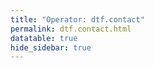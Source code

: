 ```yaml
---
title: "Operator: dtf.contact"
permalink: dtf.contact.html
datatable: true
hide_sidebar: true
---
```


<div>                        <script type="text/javascript">window.PlotlyConfig = {MathJaxConfig: 'local'};</script>
        <script src="https://cdn.plot.ly/plotly-2.4.2.min.js"></script>                <div id="698a78fd-5db6-40a1-9aa5-e4fc6d4b66b5" class="plotly-graph-div" style="height:100%; width:100%;"></div>            <script type="text/javascript">                                    window.PLOTLYENV=window.PLOTLYENV || {};                                    if (document.getElementById("698a78fd-5db6-40a1-9aa5-e4fc6d4b66b5")) {                    Plotly.newPlot(                        "698a78fd-5db6-40a1-9aa5-e4fc6d4b66b5",                        [{"name":"exit probability (%)","type":"scatter","x":["2021-04-08","2021-04-09","2021-04-10","2021-04-11","2021-04-12","2021-04-13","2021-04-14","2021-04-15","2021-04-16","2021-04-17","2021-04-18","2021-04-19","2021-04-20","2021-04-21","2021-04-22","2021-04-23","2021-04-24","2021-04-25","2021-04-26","2021-04-27","2021-04-28","2021-04-29","2021-04-30","2021-05-01","2021-05-02","2021-05-03","2021-05-04","2021-05-05","2021-05-06","2021-05-07","2021-05-08","2021-05-09","2021-05-10","2021-05-11","2021-05-12","2021-05-13","2021-05-14","2021-05-15","2021-05-16","2021-05-17","2021-05-18","2021-05-19","2021-05-20","2021-05-21","2021-05-22","2021-05-23","2021-05-24","2021-05-25","2021-05-26","2021-05-27","2021-05-28","2021-05-29","2021-05-30","2021-05-31","2021-06-01","2021-06-02","2021-06-03","2021-06-04","2021-06-05","2021-06-06","2021-06-07","2021-06-09","2021-06-10","2021-06-11","2021-06-12","2021-06-13","2021-06-14","2021-06-15","2021-06-16","2021-06-17","2021-06-18","2021-06-19","2021-06-20","2021-06-21","2021-06-22","2021-06-23","2021-06-24","2021-06-25","2021-06-26","2021-06-27","2021-06-28","2021-06-29","2021-06-30","2021-07-01","2021-07-02","2021-07-03","2021-07-04","2021-07-05","2021-07-06","2021-07-07","2021-07-08","2021-07-09","2021-07-10","2021-07-11","2021-07-12","2021-07-13","2021-07-14","2021-07-15","2021-07-16","2021-07-17","2021-07-18","2021-07-19","2021-07-20","2021-07-21","2021-07-22","2021-07-23","2021-07-25","2021-07-26","2021-07-27","2021-07-28","2021-07-29","2021-07-30","2021-07-31","2021-08-01","2021-08-02","2021-08-03","2021-08-04","2021-08-05","2021-08-06","2021-08-07","2021-08-08","2021-08-09","2021-08-10","2021-08-11","2021-08-12","2021-08-13","2021-08-14","2021-08-15","2021-08-16","2021-08-17","2021-08-18","2021-08-19","2021-08-20","2021-08-21","2021-08-22","2021-08-24","2021-08-25","2021-08-26","2021-08-27","2021-08-28","2021-08-29","2021-08-30","2021-08-31","2021-09-01","2021-09-02","2021-09-03","2021-09-04","2021-09-05","2021-09-06","2021-09-07","2021-09-09","2021-09-10","2021-09-11","2021-09-12","2021-09-13","2021-09-14","2021-09-15","2021-09-16","2021-09-17","2021-09-18","2021-09-19","2021-09-20","2021-09-21","2021-09-22","2021-09-23","2021-09-24","2021-09-25","2021-09-26","2021-09-27","2021-09-28","2021-09-29","2021-09-30","2021-10-01","2021-10-02","2021-10-03","2021-10-04","2021-10-05","2021-10-06","2021-10-07","2021-10-08","2021-10-09","2021-10-10","2021-10-11","2021-10-12","2021-10-13","2021-10-14","2021-10-15","2021-10-16","2021-10-17","2021-10-18","2021-10-19","2021-10-20","2021-10-21","2021-10-22","2021-10-23","2021-10-25","2021-10-27","2021-10-28","2021-10-29","2021-10-31","2021-11-01","2021-11-02","2021-11-03","2021-11-04","2021-11-05","2021-11-06","2021-11-07","2021-11-08","2021-11-09","2021-11-10","2021-11-11","2021-11-12","2021-11-13","2021-11-14","2021-11-15","2021-11-16","2021-11-17","2021-11-19","2021-11-20","2021-11-21","2021-11-22","2021-11-23","2021-11-24","2021-11-25","2021-11-27","2021-11-28","2021-11-29","2021-11-30","2021-12-01","2021-12-02","2021-12-03","2021-12-04","2021-12-05","2021-12-06","2021-12-07","2021-12-08","2021-12-09","2021-12-10","2021-12-11","2021-12-12","2021-12-13","2021-12-14","2021-12-15","2021-12-16","2021-12-17","2021-12-18","2021-12-19","2021-12-20","2021-12-21","2021-12-22","2021-12-23","2021-12-25","2021-12-26","2021-12-27","2021-12-28","2021-12-29","2021-12-30","2021-12-31","2022-01-01","2022-01-02","2022-01-03","2022-01-04","2022-01-05","2022-01-06","2022-01-07","2022-01-08","2022-01-09","2022-01-10","2022-01-11","2022-01-12","2022-01-13","2022-01-14","2022-01-15","2022-01-16","2022-01-17","2022-01-18","2022-01-19","2022-01-20","2022-01-21","2022-01-22","2022-01-23","2022-01-24","2022-01-25","2022-01-26","2022-01-27","2022-01-28"],"xaxis":"x","y":[0.0,0.0,0.0,0.0,0.0,0.0,0.0,0.0,0.0,0.0,0.0,0.0,0.0,0.0,0.0,0.0,0.0,0.0,0.0,0.0,0.0,0.0,0.0,0.0,0.0,0.0,0.0,0.0,0.0,0.0,0.0,0.0,0.0,0.0,0.0,0.0,0.0,0.0,0.0,0.0,0.0,0.0,0.0,0.0,0.0,0.0,0.0,0.0,0.0,0.0,0.0,0.0,0.0,0.0,0.0,0.0,0.0,0.0,0.0,0.0,0.0,0.0,0.0,0.0,0.0,0.0,0.0,0.0,0.0,0.0,0.0,0.0,0.0,0.0,0.0,0.0,0.0,0.0,0.0,0.0,0.0,0.0,0.0,0.0,0.0,0.0,0.0,0.0,0.0,0.0,0.0,0.0,0.0,0.0,0.0,0.0,0.0,0.0,0.0,0.0,0.0,0.0,0.0,0.0,0.0,0.0,0.0,0.0,0.0,0.0,0.0,0.0,0.0,0.0,0.0,0.0,0.0,0.0,0.0,0.0,0.0,0.0,0.0,0.0,0.0,0.0,0.0,0.0,0.0,0.0,0.0,0.0,0.0,0.0,0.0,0.0,0.0,0.0,0.0,0.0,0.0,0.0,0.0,0.0,0.0,0.0,0.0,0.0,0.0,0.0,0.0,0.0,0.0,0.0,0.0,0.0,0.0,0.0,0.0,0.0,0.0,0.0,0.0,0.0,0.0,0.0,0.0,0.0,0.0,0.0,0.0,0.0,0.0,0.0,0.0,0.0,0.0,0.0,0.0,0.0,0.0,0.0,0.0,0.0,0.0,0.0,0.0,0.0,0.0,0.0,0.0,0.0,0.0,0.0,0.0,0.0,0.0,0.0,0.0,0.0,0.0,0.0,0.0,0.0,0.0,0.0,0.0,0.0,0.0,0.0,0.0,0.0,0.0,0.0,0.0,0.0,0.0,0.0,0.0,0.0,0.0,0.0,0.0,0.0,0.0,0.0,0.0,0.0,0.0,0.0,0.0,0.0,0.0,0.0,0.0,0.0,0.0,0.0,0.0,0.0,0.0,0.0,0.0,0.0,0.0,0.0,0.0,0.0,0.0,0.0,0.0,0.0,0.0,0.0,0.0,0.0,0.0,0.0,0.0,0.0,0.0,0.0,0.0,0.0,0.0,0.0,0.0,0.0,0.0,0.0,0.0,0.0,0.0,0.0,0.0,0.0,0.0,0.0,0.0,0.0,0.0,0.0,0.0,0.0,0.0,0.0],"yaxis":"y"},{"name":"guard probability (%)","type":"scatter","x":["2021-04-08","2021-04-09","2021-04-10","2021-04-11","2021-04-12","2021-04-13","2021-04-14","2021-04-15","2021-04-16","2021-04-17","2021-04-18","2021-04-19","2021-04-20","2021-04-21","2021-04-22","2021-04-23","2021-04-24","2021-04-25","2021-04-26","2021-04-27","2021-04-28","2021-04-29","2021-04-30","2021-05-01","2021-05-02","2021-05-03","2021-05-04","2021-05-05","2021-05-06","2021-05-07","2021-05-08","2021-05-09","2021-05-10","2021-05-11","2021-05-12","2021-05-13","2021-05-14","2021-05-15","2021-05-16","2021-05-17","2021-05-18","2021-05-19","2021-05-20","2021-05-21","2021-05-22","2021-05-23","2021-05-24","2021-05-25","2021-05-26","2021-05-27","2021-05-28","2021-05-29","2021-05-30","2021-05-31","2021-06-01","2021-06-02","2021-06-03","2021-06-04","2021-06-05","2021-06-06","2021-06-07","2021-06-09","2021-06-10","2021-06-11","2021-06-12","2021-06-13","2021-06-14","2021-06-15","2021-06-16","2021-06-17","2021-06-18","2021-06-19","2021-06-20","2021-06-21","2021-06-22","2021-06-23","2021-06-24","2021-06-25","2021-06-26","2021-06-27","2021-06-28","2021-06-29","2021-06-30","2021-07-01","2021-07-02","2021-07-03","2021-07-04","2021-07-05","2021-07-06","2021-07-07","2021-07-08","2021-07-09","2021-07-10","2021-07-11","2021-07-12","2021-07-13","2021-07-14","2021-07-15","2021-07-16","2021-07-17","2021-07-18","2021-07-19","2021-07-20","2021-07-21","2021-07-22","2021-07-23","2021-07-25","2021-07-26","2021-07-27","2021-07-28","2021-07-29","2021-07-30","2021-07-31","2021-08-01","2021-08-02","2021-08-03","2021-08-04","2021-08-05","2021-08-06","2021-08-07","2021-08-08","2021-08-09","2021-08-10","2021-08-11","2021-08-12","2021-08-13","2021-08-14","2021-08-15","2021-08-16","2021-08-17","2021-08-18","2021-08-19","2021-08-20","2021-08-21","2021-08-22","2021-08-24","2021-08-25","2021-08-26","2021-08-27","2021-08-28","2021-08-29","2021-08-30","2021-08-31","2021-09-01","2021-09-02","2021-09-03","2021-09-04","2021-09-05","2021-09-06","2021-09-07","2021-09-09","2021-09-10","2021-09-11","2021-09-12","2021-09-13","2021-09-14","2021-09-15","2021-09-16","2021-09-17","2021-09-18","2021-09-19","2021-09-20","2021-09-21","2021-09-22","2021-09-23","2021-09-24","2021-09-25","2021-09-26","2021-09-27","2021-09-28","2021-09-29","2021-09-30","2021-10-01","2021-10-02","2021-10-03","2021-10-04","2021-10-05","2021-10-06","2021-10-07","2021-10-08","2021-10-09","2021-10-10","2021-10-11","2021-10-12","2021-10-13","2021-10-14","2021-10-15","2021-10-16","2021-10-17","2021-10-18","2021-10-19","2021-10-20","2021-10-21","2021-10-22","2021-10-23","2021-10-25","2021-10-27","2021-10-28","2021-10-29","2021-10-31","2021-11-01","2021-11-02","2021-11-03","2021-11-04","2021-11-05","2021-11-06","2021-11-07","2021-11-08","2021-11-09","2021-11-10","2021-11-11","2021-11-12","2021-11-13","2021-11-14","2021-11-15","2021-11-16","2021-11-17","2021-11-19","2021-11-20","2021-11-21","2021-11-22","2021-11-23","2021-11-24","2021-11-25","2021-11-27","2021-11-28","2021-11-29","2021-11-30","2021-12-01","2021-12-02","2021-12-03","2021-12-04","2021-12-05","2021-12-06","2021-12-07","2021-12-08","2021-12-09","2021-12-10","2021-12-11","2021-12-12","2021-12-13","2021-12-14","2021-12-15","2021-12-16","2021-12-17","2021-12-18","2021-12-19","2021-12-20","2021-12-21","2021-12-22","2021-12-23","2021-12-25","2021-12-26","2021-12-27","2021-12-28","2021-12-29","2021-12-30","2021-12-31","2022-01-01","2022-01-02","2022-01-03","2022-01-04","2022-01-05","2022-01-06","2022-01-07","2022-01-08","2022-01-09","2022-01-10","2022-01-11","2022-01-12","2022-01-13","2022-01-14","2022-01-15","2022-01-16","2022-01-17","2022-01-18","2022-01-19","2022-01-20","2022-01-21","2022-01-22","2022-01-23","2022-01-24","2022-01-25","2022-01-26","2022-01-27","2022-01-28"],"xaxis":"x","y":[0.0,0.0,0.0,0.0,0.0,0.0,0.0,0.0,0.0,0.0,0.0,0.03,0.03,0.17,0.17,0.18,0.17,0.17,0.32,0.32,0.36,0.4,0.41,0.42,0.45,0.45,0.43,0.33,0.34,0.31,0.34,0.33,0.32,0.31,0.28,0.27,0.27,0.27,0.28,0.4,0.39,0.43,0.43,0.46,0.44,0.43,0.43,0.48,0.48,0.45,0.72,0.73,0.73,0.78,0.79,0.74,0.74,0.76,0.78,0.93,1.03,0.99,0.85,0.84,0.84,0.88,1.09,1.06,1.08,1.03,1.03,0.97,0.97,0.99,0.94,0.87,0.84,0.79,0.8,0.83,0.95,1.09,1.16,1.21,1.13,1.12,0.87,0.85,0.85,0.89,0.91,0.91,0.89,0.93,0.93,0.93,1.0,1.03,1.01,1.03,1.05,1.01,1.04,1.06,1.1,1.12,1.11,1.1,1.12,1.1,1.17,1.29,1.43,1.44,1.46,1.35,1.2,1.16,1.16,1.08,1.1,1.05,1.07,1.05,1.11,1.3,1.36,1.45,1.47,1.37,1.28,1.49,1.5,1.59,1.56,1.54,1.59,1.59,1.57,1.59,1.55,1.48,1.54,1.48,1.47,1.47,1.48,1.42,1.36,1.42,1.45,1.45,1.45,1.42,1.41,1.42,1.41,1.45,1.44,1.39,1.4,1.35,1.32,1.29,1.34,1.27,1.26,1.24,1.23,1.24,1.26,1.38,1.43,1.41,1.32,1.39,1.42,1.28,1.43,1.35,1.36,1.42,1.33,1.45,1.43,1.47,1.53,1.54,1.53,1.46,1.49,1.49,1.53,1.5,1.48,1.44,1.46,1.49,1.47,1.66,1.63,1.65,1.68,1.64,1.67,1.62,1.62,1.63,1.77,1.75,1.77,1.66,1.74,1.85,1.89,1.88,1.86,1.69,1.66,1.69,1.72,1.68,1.65,1.63,1.58,1.59,1.53,1.43,1.37,1.44,1.39,1.38,1.47,1.66,1.59,1.57,1.57,1.51,1.49,1.49,1.48,1.5,1.25,1.54,1.52,1.53,1.52,1.54,1.56,1.55,1.54,1.53,1.51,1.53,1.53,1.53,1.58,1.58,1.59,1.62,1.62,1.62,1.56,1.55,1.49,1.36,1.33,1.36,1.37,1.36,1.38,1.37,1.35,1.36,1.53,1.6,1.68,1.67,1.71,1.71,1.7,1.64,1.7,1.7,1.67,1.63],"yaxis":"y"},{"name":"advertised bandwidth","type":"scatter","x":["2021-04-08","2021-04-09","2021-04-10","2021-04-11","2021-04-12","2021-04-13","2021-04-14","2021-04-15","2021-04-16","2021-04-17","2021-04-18","2021-04-19","2021-04-20","2021-04-21","2021-04-22","2021-04-23","2021-04-24","2021-04-25","2021-04-26","2021-04-27","2021-04-28","2021-04-29","2021-04-30","2021-05-01","2021-05-02","2021-05-03","2021-05-04","2021-05-05","2021-05-06","2021-05-07","2021-05-08","2021-05-09","2021-05-10","2021-05-11","2021-05-12","2021-05-13","2021-05-14","2021-05-15","2021-05-16","2021-05-17","2021-05-18","2021-05-19","2021-05-20","2021-05-21","2021-05-22","2021-05-23","2021-05-24","2021-05-25","2021-05-26","2021-05-27","2021-05-28","2021-05-29","2021-05-30","2021-05-31","2021-06-01","2021-06-02","2021-06-03","2021-06-04","2021-06-05","2021-06-06","2021-06-07","2021-06-09","2021-06-10","2021-06-11","2021-06-12","2021-06-13","2021-06-14","2021-06-15","2021-06-16","2021-06-17","2021-06-18","2021-06-19","2021-06-20","2021-06-21","2021-06-22","2021-06-23","2021-06-24","2021-06-25","2021-06-26","2021-06-27","2021-06-28","2021-06-29","2021-06-30","2021-07-01","2021-07-02","2021-07-03","2021-07-04","2021-07-05","2021-07-06","2021-07-07","2021-07-08","2021-07-09","2021-07-10","2021-07-11","2021-07-12","2021-07-13","2021-07-14","2021-07-15","2021-07-16","2021-07-17","2021-07-18","2021-07-19","2021-07-20","2021-07-21","2021-07-22","2021-07-23","2021-07-25","2021-07-26","2021-07-27","2021-07-28","2021-07-29","2021-07-30","2021-07-31","2021-08-01","2021-08-02","2021-08-03","2021-08-04","2021-08-05","2021-08-06","2021-08-07","2021-08-08","2021-08-09","2021-08-10","2021-08-11","2021-08-12","2021-08-13","2021-08-14","2021-08-15","2021-08-16","2021-08-17","2021-08-18","2021-08-19","2021-08-20","2021-08-21","2021-08-22","2021-08-24","2021-08-25","2021-08-26","2021-08-27","2021-08-28","2021-08-29","2021-08-30","2021-08-31","2021-09-01","2021-09-02","2021-09-03","2021-09-04","2021-09-05","2021-09-06","2021-09-07","2021-09-09","2021-09-10","2021-09-11","2021-09-12","2021-09-13","2021-09-14","2021-09-15","2021-09-16","2021-09-17","2021-09-18","2021-09-19","2021-09-20","2021-09-21","2021-09-22","2021-09-23","2021-09-24","2021-09-25","2021-09-26","2021-09-27","2021-09-28","2021-09-29","2021-09-30","2021-10-01","2021-10-02","2021-10-03","2021-10-04","2021-10-05","2021-10-06","2021-10-07","2021-10-08","2021-10-09","2021-10-10","2021-10-11","2021-10-12","2021-10-13","2021-10-14","2021-10-15","2021-10-16","2021-10-17","2021-10-18","2021-10-19","2021-10-20","2021-10-21","2021-10-22","2021-10-23","2021-10-25","2021-10-27","2021-10-28","2021-10-29","2021-10-31","2021-11-01","2021-11-02","2021-11-03","2021-11-04","2021-11-05","2021-11-06","2021-11-07","2021-11-08","2021-11-09","2021-11-10","2021-11-11","2021-11-12","2021-11-13","2021-11-14","2021-11-15","2021-11-16","2021-11-17","2021-11-19","2021-11-20","2021-11-21","2021-11-22","2021-11-23","2021-11-24","2021-11-25","2021-11-27","2021-11-28","2021-11-29","2021-11-30","2021-12-01","2021-12-02","2021-12-03","2021-12-04","2021-12-05","2021-12-06","2021-12-07","2021-12-08","2021-12-09","2021-12-10","2021-12-11","2021-12-12","2021-12-13","2021-12-14","2021-12-15","2021-12-16","2021-12-17","2021-12-18","2021-12-19","2021-12-20","2021-12-21","2021-12-22","2021-12-23","2021-12-25","2021-12-26","2021-12-27","2021-12-28","2021-12-29","2021-12-30","2021-12-31","2022-01-01","2022-01-02","2022-01-03","2022-01-04","2022-01-05","2022-01-06","2022-01-07","2022-01-08","2022-01-09","2022-01-10","2022-01-11","2022-01-12","2022-01-13","2022-01-14","2022-01-15","2022-01-16","2022-01-17","2022-01-18","2022-01-19","2022-01-20","2022-01-21","2022-01-22","2022-01-23","2022-01-24","2022-01-25","2022-01-26","2022-01-27","2022-01-28"],"xaxis":"x","y":[0.0,0.0,0.03,0.09,0.1,0.17,0.34,0.52,0.65,0.63,0.76,0.93,1.17,1.35,1.42,1.44,1.55,1.59,1.56,1.62,1.69,1.67,1.77,1.78,1.75,1.8,1.77,1.81,1.83,1.82,1.82,1.78,1.52,1.47,1.33,1.56,2.42,2.42,2.45,2.43,2.5,2.39,2.53,2.57,6.18,6.26,6.26,6.27,6.26,3.77,4.48,4.49,4.32,4.33,3.71,3.29,4.16,4.47,4.94,4.86,4.88,3.34,3.33,3.03,3.13,3.19,4.66,4.75,4.79,4.79,4.68,4.08,4.16,4.09,3.99,4.01,4.0,4.18,4.17,4.3,5.25,5.32,5.27,5.01,4.38,3.71,4.4,4.41,4.78,4.87,4.85,4.44,4.37,4.24,4.42,4.42,4.43,4.36,4.39,4.48,4.52,4.49,4.52,4.47,4.48,4.5,4.41,4.39,4.33,4.27,5.67,5.63,5.67,5.71,5.52,5.19,4.74,4.7,4.52,4.45,4.42,4.32,4.29,4.88,5.42,6.95,6.93,7.15,6.99,6.36,6.07,6.17,6.12,6.08,6.07,5.94,5.97,6.08,6.25,6.76,7.68,8.08,8.13,8.25,8.19,7.92,7.83,7.5,6.74,6.65,7.83,7.77,7.71,7.46,6.69,5.92,5.9,5.89,5.82,5.76,5.61,5.58,5.55,5.5,5.41,6.2,6.65,7.21,7.69,7.87,7.98,7.96,7.95,7.57,8.01,7.78,7.54,8.24,8.03,7.79,8.02,7.85,6.63,6.6,6.19,6.02,6.06,6.07,6.07,6.05,5.78,5.83,5.75,5.7,5.65,5.59,5.72,5.71,5.71,5.48,5.26,5.34,5.39,5.41,5.4,5.42,5.32,6.19,6.25,6.29,6.33,6.78,6.86,6.94,6.94,7.12,7.37,10.62,10.62,10.6,10.21,8.49,7.98,7.82,7.26,7.26,7.24,6.82,6.76,6.59,6.53,6.49,6.25,6.28,5.97,5.95,5.87,5.77,5.66,5.76,6.06,6.27,6.57,6.62,6.65,6.68,6.75,6.83,6.87,6.95,7.0,7.09,7.17,7.18,7.24,7.23,7.27,7.41,7.38,7.41,7.54,7.32,7.18,6.95,6.92,6.91,7.02,6.91,6.89,6.92,6.96,6.93,7.05,7.12,7.29,7.46,7.5,7.5,7.51,7.49,7.35,7.45,7.5,7.57,7.5,7.42],"yaxis":"y2"}],                        {"hovermode":"x","template":{"data":{"bar":[{"error_x":{"color":"#2a3f5f"},"error_y":{"color":"#2a3f5f"},"marker":{"line":{"color":"#E5ECF6","width":0.5},"pattern":{"fillmode":"overlay","size":10,"solidity":0.2}},"type":"bar"}],"barpolar":[{"marker":{"line":{"color":"#E5ECF6","width":0.5},"pattern":{"fillmode":"overlay","size":10,"solidity":0.2}},"type":"barpolar"}],"carpet":[{"aaxis":{"endlinecolor":"#2a3f5f","gridcolor":"white","linecolor":"white","minorgridcolor":"white","startlinecolor":"#2a3f5f"},"baxis":{"endlinecolor":"#2a3f5f","gridcolor":"white","linecolor":"white","minorgridcolor":"white","startlinecolor":"#2a3f5f"},"type":"carpet"}],"choropleth":[{"colorbar":{"outlinewidth":0,"ticks":""},"type":"choropleth"}],"contour":[{"colorbar":{"outlinewidth":0,"ticks":""},"colorscale":[[0.0,"#0d0887"],[0.1111111111111111,"#46039f"],[0.2222222222222222,"#7201a8"],[0.3333333333333333,"#9c179e"],[0.4444444444444444,"#bd3786"],[0.5555555555555556,"#d8576b"],[0.6666666666666666,"#ed7953"],[0.7777777777777778,"#fb9f3a"],[0.8888888888888888,"#fdca26"],[1.0,"#f0f921"]],"type":"contour"}],"contourcarpet":[{"colorbar":{"outlinewidth":0,"ticks":""},"type":"contourcarpet"}],"heatmap":[{"colorbar":{"outlinewidth":0,"ticks":""},"colorscale":[[0.0,"#0d0887"],[0.1111111111111111,"#46039f"],[0.2222222222222222,"#7201a8"],[0.3333333333333333,"#9c179e"],[0.4444444444444444,"#bd3786"],[0.5555555555555556,"#d8576b"],[0.6666666666666666,"#ed7953"],[0.7777777777777778,"#fb9f3a"],[0.8888888888888888,"#fdca26"],[1.0,"#f0f921"]],"type":"heatmap"}],"heatmapgl":[{"colorbar":{"outlinewidth":0,"ticks":""},"colorscale":[[0.0,"#0d0887"],[0.1111111111111111,"#46039f"],[0.2222222222222222,"#7201a8"],[0.3333333333333333,"#9c179e"],[0.4444444444444444,"#bd3786"],[0.5555555555555556,"#d8576b"],[0.6666666666666666,"#ed7953"],[0.7777777777777778,"#fb9f3a"],[0.8888888888888888,"#fdca26"],[1.0,"#f0f921"]],"type":"heatmapgl"}],"histogram":[{"marker":{"pattern":{"fillmode":"overlay","size":10,"solidity":0.2}},"type":"histogram"}],"histogram2d":[{"colorbar":{"outlinewidth":0,"ticks":""},"colorscale":[[0.0,"#0d0887"],[0.1111111111111111,"#46039f"],[0.2222222222222222,"#7201a8"],[0.3333333333333333,"#9c179e"],[0.4444444444444444,"#bd3786"],[0.5555555555555556,"#d8576b"],[0.6666666666666666,"#ed7953"],[0.7777777777777778,"#fb9f3a"],[0.8888888888888888,"#fdca26"],[1.0,"#f0f921"]],"type":"histogram2d"}],"histogram2dcontour":[{"colorbar":{"outlinewidth":0,"ticks":""},"colorscale":[[0.0,"#0d0887"],[0.1111111111111111,"#46039f"],[0.2222222222222222,"#7201a8"],[0.3333333333333333,"#9c179e"],[0.4444444444444444,"#bd3786"],[0.5555555555555556,"#d8576b"],[0.6666666666666666,"#ed7953"],[0.7777777777777778,"#fb9f3a"],[0.8888888888888888,"#fdca26"],[1.0,"#f0f921"]],"type":"histogram2dcontour"}],"mesh3d":[{"colorbar":{"outlinewidth":0,"ticks":""},"type":"mesh3d"}],"parcoords":[{"line":{"colorbar":{"outlinewidth":0,"ticks":""}},"type":"parcoords"}],"pie":[{"automargin":true,"type":"pie"}],"scatter":[{"marker":{"colorbar":{"outlinewidth":0,"ticks":""}},"type":"scatter"}],"scatter3d":[{"line":{"colorbar":{"outlinewidth":0,"ticks":""}},"marker":{"colorbar":{"outlinewidth":0,"ticks":""}},"type":"scatter3d"}],"scattercarpet":[{"marker":{"colorbar":{"outlinewidth":0,"ticks":""}},"type":"scattercarpet"}],"scattergeo":[{"marker":{"colorbar":{"outlinewidth":0,"ticks":""}},"type":"scattergeo"}],"scattergl":[{"marker":{"colorbar":{"outlinewidth":0,"ticks":""}},"type":"scattergl"}],"scattermapbox":[{"marker":{"colorbar":{"outlinewidth":0,"ticks":""}},"type":"scattermapbox"}],"scatterpolar":[{"marker":{"colorbar":{"outlinewidth":0,"ticks":""}},"type":"scatterpolar"}],"scatterpolargl":[{"marker":{"colorbar":{"outlinewidth":0,"ticks":""}},"type":"scatterpolargl"}],"scatterternary":[{"marker":{"colorbar":{"outlinewidth":0,"ticks":""}},"type":"scatterternary"}],"surface":[{"colorbar":{"outlinewidth":0,"ticks":""},"colorscale":[[0.0,"#0d0887"],[0.1111111111111111,"#46039f"],[0.2222222222222222,"#7201a8"],[0.3333333333333333,"#9c179e"],[0.4444444444444444,"#bd3786"],[0.5555555555555556,"#d8576b"],[0.6666666666666666,"#ed7953"],[0.7777777777777778,"#fb9f3a"],[0.8888888888888888,"#fdca26"],[1.0,"#f0f921"]],"type":"surface"}],"table":[{"cells":{"fill":{"color":"#EBF0F8"},"line":{"color":"white"}},"header":{"fill":{"color":"#C8D4E3"},"line":{"color":"white"}},"type":"table"}]},"layout":{"annotationdefaults":{"arrowcolor":"#2a3f5f","arrowhead":0,"arrowwidth":1},"autotypenumbers":"strict","coloraxis":{"colorbar":{"outlinewidth":0,"ticks":""}},"colorscale":{"diverging":[[0,"#8e0152"],[0.1,"#c51b7d"],[0.2,"#de77ae"],[0.3,"#f1b6da"],[0.4,"#fde0ef"],[0.5,"#f7f7f7"],[0.6,"#e6f5d0"],[0.7,"#b8e186"],[0.8,"#7fbc41"],[0.9,"#4d9221"],[1,"#276419"]],"sequential":[[0.0,"#0d0887"],[0.1111111111111111,"#46039f"],[0.2222222222222222,"#7201a8"],[0.3333333333333333,"#9c179e"],[0.4444444444444444,"#bd3786"],[0.5555555555555556,"#d8576b"],[0.6666666666666666,"#ed7953"],[0.7777777777777778,"#fb9f3a"],[0.8888888888888888,"#fdca26"],[1.0,"#f0f921"]],"sequentialminus":[[0.0,"#0d0887"],[0.1111111111111111,"#46039f"],[0.2222222222222222,"#7201a8"],[0.3333333333333333,"#9c179e"],[0.4444444444444444,"#bd3786"],[0.5555555555555556,"#d8576b"],[0.6666666666666666,"#ed7953"],[0.7777777777777778,"#fb9f3a"],[0.8888888888888888,"#fdca26"],[1.0,"#f0f921"]]},"colorway":["#636efa","#EF553B","#00cc96","#ab63fa","#FFA15A","#19d3f3","#FF6692","#B6E880","#FF97FF","#FECB52"],"font":{"color":"#2a3f5f"},"geo":{"bgcolor":"white","lakecolor":"white","landcolor":"#E5ECF6","showlakes":true,"showland":true,"subunitcolor":"white"},"hoverlabel":{"align":"left"},"hovermode":"closest","mapbox":{"style":"light"},"paper_bgcolor":"white","plot_bgcolor":"#E5ECF6","polar":{"angularaxis":{"gridcolor":"white","linecolor":"white","ticks":""},"bgcolor":"#E5ECF6","radialaxis":{"gridcolor":"white","linecolor":"white","ticks":""}},"scene":{"xaxis":{"backgroundcolor":"#E5ECF6","gridcolor":"white","gridwidth":2,"linecolor":"white","showbackground":true,"ticks":"","zerolinecolor":"white"},"yaxis":{"backgroundcolor":"#E5ECF6","gridcolor":"white","gridwidth":2,"linecolor":"white","showbackground":true,"ticks":"","zerolinecolor":"white"},"zaxis":{"backgroundcolor":"#E5ECF6","gridcolor":"white","gridwidth":2,"linecolor":"white","showbackground":true,"ticks":"","zerolinecolor":"white"}},"shapedefaults":{"line":{"color":"#2a3f5f"}},"ternary":{"aaxis":{"gridcolor":"white","linecolor":"white","ticks":""},"baxis":{"gridcolor":"white","linecolor":"white","ticks":""},"bgcolor":"#E5ECF6","caxis":{"gridcolor":"white","linecolor":"white","ticks":""}},"title":{"x":0.05},"xaxis":{"automargin":true,"gridcolor":"white","linecolor":"white","ticks":"","title":{"standoff":15},"zerolinecolor":"white","zerolinewidth":2},"yaxis":{"automargin":true,"gridcolor":"white","linecolor":"white","ticks":"","title":{"standoff":15},"zerolinecolor":"white","zerolinewidth":2}}},"xaxis":{"anchor":"y","domain":[0.0,0.94],"rangeselector":{"buttons":[{"count":7,"label":"week","step":"day","stepmode":"backward"},{"count":1,"label":"month","step":"month","stepmode":"backward"},{"count":6,"label":"6 months","step":"month","stepmode":"backward"},{"count":1,"label":"year","step":"year","stepmode":"backward"},{"step":"all"}]}},"yaxis":{"anchor":"x","domain":[0.0,1.0],"rangemode":"nonnegative","ticksuffix":"%","title":{"text":"exit / guard probability"}},"yaxis2":{"anchor":"x","overlaying":"y","rangemode":"nonnegative","side":"right","ticksuffix":" Gbit/s","title":{"text":"advertised bandwidth"}}},                        {"responsive": true}                    )                };                            </script>        </div>

Only proven relays are included in the graph and table. A proven relay claims to be part of a domain
and can be verified to be part of it via the
["well-known" URL or DNS records](https://nusenu.github.io/ContactInfo-Information-Sharing-Specification/#proof).

<div class="datatable-begin"></div>

| Nickname                                                           |   Mbit/s | Exit   | IPv4                                                     | IPv6                                                                                                     | First Seen   | Tor Version   | AS Name                                            |
|:-------------------------------------------------------------------|---------:|:-------|:---------------------------------------------------------|:---------------------------------------------------------------------------------------------------------|:-------------|:--------------|:---------------------------------------------------|
| [DTFNODE61](w/relay/0F2C2C4189F74AE92D61207A610E5BFAF76B8184.html) |       48 | N      | [37.221.66.245](https://stat.ripe.net/37.221.66.245)     | [2001:678:6d4:6020::4dea:102](https://stat.ripe.net/2001:678:6d4:6020::4dea:102)                         | 2021-05-26   | 0.4.6.9       | [ALEXHOST SRL](w/as_number/AS200019)               |
| [DTFNODE17](w/relay/14D75BBFF8627BB485DB794678A8EB5121001424.html) |       59 | N      | [45.90.59.59](https://stat.ripe.net/45.90.59.59)         | [2a05:9406::163](https://stat.ripe.net/2a05:9406::163)                                                   | 2021-04-12   | 0.4.5.10      | [GREEN FLOID LLC](w/as_number/AS204957)            |
| [DTFNODE69](w/relay/1A3247ED0A7298150DAD6A32822B5948AB59F00D.html) |       52 | N      | [37.221.66.253](https://stat.ripe.net/37.221.66.253)     | [2001:678:6d4:6020::4dea:10a](https://stat.ripe.net/2001:678:6d4:6020::4dea:10a)                         | 2021-05-26   | 0.4.6.9       | [ALEXHOST SRL](w/as_number/AS200019)               |
| [DTFNODE14](w/relay/1B7A1DB2A9476B285C5B7CBD0C112BBC07344C78.html) |       45 | N      | [185.99.2.181](https://stat.ripe.net/185.99.2.181)       | None                                                                                                     | 2021-04-11   | 0.4.6.9       | [Globalhost d.o.o.](w/as_number/AS200698)          |
| [DTFNODE68](w/relay/1CCDABC8710679BF30AFC0F973A8B065A2938529.html) |       47 | N      | [37.221.66.252](https://stat.ripe.net/37.221.66.252)     | [2001:678:6d4:6020::4dea:109](https://stat.ripe.net/2001:678:6d4:6020::4dea:109)                         | 2021-05-26   | 0.4.6.9       | [ALEXHOST SRL](w/as_number/AS200019)               |
| [DTFNODE10](w/relay/24AD429565F4B4A4AE9E81F7A4E7B031B1BFC127.html) |       22 | N      | [185.48.248.113](https://stat.ripe.net/185.48.248.113)   | [2a04:b540:3::4](https://stat.ripe.net/2a04:b540:3::4)                                                   | 2021-04-09   | 0.4.5.10      | [eServer s.r.o.](w/as_number/AS61424)              |
| [DTFNODE38](w/relay/3BEEDD97C7B00C4BA417A8FAA22F858465E77EBC.html) |      119 | N      | [82.118.21.102](https://stat.ripe.net/82.118.21.102)     | [2a05:9404::92](https://stat.ripe.net/2a05:9404::92)                                                     | 2021-04-21   | 0.4.5.10      | [GREEN FLOID LLC](w/as_number/AS204957)            |
| [DTFNODE62](w/relay/3D52C0AA82E5D0E265349FC48A4ADC030274C41C.html) |       52 | N      | [37.221.66.246](https://stat.ripe.net/37.221.66.246)     | [2001:678:6d4:6020::4dea:103](https://stat.ripe.net/2001:678:6d4:6020::4dea:103)                         | 2021-05-26   | 0.4.6.9       | [ALEXHOST SRL](w/as_number/AS200019)               |
| [DTFNODE16](w/relay/41200C52FCC0D44D9139AA0931A31B16E868C6FA.html) |       66 | N      | [179.43.145.233](https://stat.ripe.net/179.43.145.233)   | [2a02:29b8:dc01:426:452:9d9c:2c6e:1](https://stat.ripe.net/2a02:29b8:dc01:426:452:9d9c:2c6e:1)           | 2021-04-14   | 0.4.5.10      | [Private Layer INC](w/as_number/AS51852)           |
| [DTFNODE19](w/relay/4E2B3F36412D90A564994BA1FB1B1870CDA229F0.html) |       87 | N      | [45.90.59.61](https://stat.ripe.net/45.90.59.61)         | [2a05:9406::225](https://stat.ripe.net/2a05:9406::225)                                                   | 2021-04-12   | 0.4.5.10      | [GREEN FLOID LLC](w/as_number/AS204957)            |
| [DTFNODE13](w/relay/4EC0E4E3234173F9D7E02EF200D6B748046F90E7.html) |       54 | N      | [185.99.2.173](https://stat.ripe.net/185.99.2.173)       | None                                                                                                     | 2021-04-11   | 0.4.6.9       | [Globalhost d.o.o.](w/as_number/AS200698)          |
| [DTFNODE12](w/relay/514ED340F889012899BDE675451958D1380BB44E.html) |       68 | N      | [185.99.2.124](https://stat.ripe.net/185.99.2.124)       | None                                                                                                     | 2021-04-11   | 0.4.6.9       | [Globalhost d.o.o.](w/as_number/AS200698)          |
| [DTFNODE23](w/relay/52A222DA71A60DF53EB93F4F7BC3F2D5F8038F4F.html) |       24 | N      | [124.217.246.97](https://stat.ripe.net/124.217.246.97)   | None                                                                                                     | 2021-04-17   | 0.4.5.10      | [Shinjiru Technology Sdn Bhd](w/as_number/AS45839) |
| [DTFNODE58](w/relay/53EEA1DDA1919D88F8A3802493230B5C64E87B2D.html) |       84 | N      | [170.231.236.46](https://stat.ripe.net/170.231.236.46)   | [2a0c:b200:f002:1409:1111:1111:1111:1111](https://stat.ripe.net/2a0c:b200:f002:1409:1111:1111:1111:1111) | 2021-11-06   | 0.4.6.9       | [Rack Sphere Hosting S.A.](w/as_number/AS39782)    |
| [DTFNODE04](w/relay/5414065F98A160F630DAE0689973FC66D7EA62E9.html) |        6 | N      | [170.239.86.145](https://stat.ripe.net/170.239.86.145)   | None                                                                                                     | 2021-04-07   | 0.4.5.10      | None                                               |
| [DTFNODE78](w/relay/544230AE556C49CBDE106785FE411EE061598914.html) |       47 | N      | [37.221.65.250](https://stat.ripe.net/37.221.65.250)     | [2001:678:6d4:6010::4dea:101](https://stat.ripe.net/2001:678:6d4:6010::4dea:101)                         | 2021-05-26   | 0.4.6.9       | [ALEXHOST SRL](w/as_number/AS200019)               |
| [DTFNODE36](w/relay/58553BBCAB95DE56BA9F58957C63366A49666493.html) |       16 | N      | [195.123.237.161](https://stat.ripe.net/195.123.237.161) | [2a05:9401:0:acdc::129](https://stat.ripe.net/2a05:9401:0:acdc::129)                                     | 2021-04-21   | 0.4.5.10      | [GREEN FLOID LLC](w/as_number/AS204957)            |
| [DTFNODE77](w/relay/593407978F88E7D2B45045676E7C3792BC2C9998.html) |       49 | N      | [37.221.67.56](https://stat.ripe.net/37.221.67.56)       | [2001:678:6d4:6030::4dea:107](https://stat.ripe.net/2001:678:6d4:6030::4dea:107)                         | 2021-05-26   | 0.4.6.9       | [ALEXHOST SRL](w/as_number/AS200019)               |
| [DTFNODE43](w/relay/639CCE572C81D3432BAF98FFC2B1177E054F6A83.html) |      331 | N      | [192.166.245.119](https://stat.ripe.net/192.166.245.119) | None                                                                                                     | 2021-07-02   | 0.4.6.9       | [Albanian Hosting SH.P.K.](w/as_number/AS212744)   |
| [DTFNODE53](w/relay/684E37D5AC421BFFC91FB415A1CAC81F7EE224A3.html) |      254 | N      | [46.183.217.2](https://stat.ripe.net/46.183.217.2)       | None                                                                                                     | 2021-07-03   | 0.4.5.9       | [DataClub S.A.](w/as_number/AS52048)               |
| [DTFNODE05](w/relay/68C1A25788D99FD4D55765F7354B7535D1D89C17.html) |        5 | N      | [45.236.130.241](https://stat.ripe.net/45.236.130.241)   | None                                                                                                     | 2021-04-07   | 0.4.5.10      | None                                               |
| [DTFNODE24](w/relay/6B65AF5707267AA07AB2D9D106F334AB74813AC6.html) |       19 | N      | [124.217.246.98](https://stat.ripe.net/124.217.246.98)   | None                                                                                                     | 2021-04-17   | 0.4.5.10      | [Shinjiru Technology Sdn Bhd](w/as_number/AS45839) |
| [DTFNODE75](w/relay/6F72987187EB48223995BEFA721755932660D0D7.html) |       52 | N      | [37.221.67.54](https://stat.ripe.net/37.221.67.54)       | [2001:678:6d4:6030::4dea:105](https://stat.ripe.net/2001:678:6d4:6030::4dea:105)                         | 2021-05-26   | 0.4.6.9       | [ALEXHOST SRL](w/as_number/AS200019)               |
| [DTFNODE54](w/relay/712E06F73325801AFC1836B2AFFFFC7CDF6BF939.html) |      160 | N      | [46.183.217.3](https://stat.ripe.net/46.183.217.3)       | None                                                                                                     | 2021-07-05   | 0.4.5.9       | [DataClub S.A.](w/as_number/AS52048)               |
| [DTFNODE73](w/relay/75CCA27E6E9A9D208EF71AE60F43E129428575ED.html) |       47 | N      | [37.221.67.52](https://stat.ripe.net/37.221.67.52)       | [2001:678:6d4:6030::4dea:103](https://stat.ripe.net/2001:678:6d4:6030::4dea:103)                         | 2021-05-26   | 0.4.6.9       | [ALEXHOST SRL](w/as_number/AS200019)               |
| [DTFNODE57](w/relay/79980F9DC7883A681FBE778A74578F7992E0A935.html) |      314 | N      | [170.231.236.76](https://stat.ripe.net/170.231.236.76)   | [2a0c:b200:f002:1409:4444:4444:4444:4444](https://stat.ripe.net/2a0c:b200:f002:1409:4444:4444:4444:4444) | 2021-11-15   | 0.4.6.9       | [Rack Sphere Hosting S.A.](w/as_number/AS39782)    |
| [DTFNODE65](w/relay/7D49F10287F3E946334384083983AE90426C7767.html) |       51 | N      | [37.221.66.249](https://stat.ripe.net/37.221.66.249)     | [2001:678:6d4:6020::4dea:106](https://stat.ripe.net/2001:678:6d4:6020::4dea:106)                         | 2021-05-26   | 0.4.6.9       | [ALEXHOST SRL](w/as_number/AS200019)               |
| [DTFNODE59](w/relay/7FE88A1C74013D54023CC42A0257B7EDEC671F56.html) |      222 | N      | [170.231.236.77](https://stat.ripe.net/170.231.236.77)   | [2a0c:b200:f002:1409:5555:5555:5555:5555](https://stat.ripe.net/2a0c:b200:f002:1409:5555:5555:5555:5555) | 2021-11-15   | 0.4.6.9       | [Rack Sphere Hosting S.A.](w/as_number/AS39782)    |
| [DTFNODE37](w/relay/814DC07B1756E22D181E942FA3EBE92AACE10D81.html) |       33 | N      | [195.123.247.57](https://stat.ripe.net/195.123.247.57)   | [2a05:9403::1f5](https://stat.ripe.net/2a05:9403::1f5)                                                   | 2021-04-21   | 0.4.5.10      | [GREEN FLOID LLC](w/as_number/AS204957)            |
| [DTFNODE63](w/relay/8379C32653958C165A9C210350C1040B26AF9E7B.html) |       50 | N      | [37.221.66.247](https://stat.ripe.net/37.221.66.247)     | [2001:678:6d4:6020::4dea:104](https://stat.ripe.net/2001:678:6d4:6020::4dea:104)                         | 2021-05-26   | 0.4.6.9       | [ALEXHOST SRL](w/as_number/AS200019)               |
| [DTFNODE07](w/relay/83BE40B3058674EEBAE85A04549B14E5F2D9E675.html) |       22 | N      | [185.48.248.184](https://stat.ripe.net/185.48.248.184)   | [2a04:b540:3::3](https://stat.ripe.net/2a04:b540:3::3)                                                   | 2021-04-08   | 0.4.6.9       | [eServer s.r.o.](w/as_number/AS61424)              |
| [DTFNODE71](w/relay/86757446C7978D37DE3B4044BAEB4FDB34FD74CE.html) |       49 | N      | [37.221.67.50](https://stat.ripe.net/37.221.67.50)       | [2001:678:6d4:6030::4dea:101](https://stat.ripe.net/2001:678:6d4:6030::4dea:101)                         | 2021-05-26   | 0.4.6.9       | [ALEXHOST SRL](w/as_number/AS200019)               |
| [DTFNODE28](w/relay/8E8A46FADE96BFEA4F16CC23A25ADC05E00AE1AB.html) |      124 | N      | [192.166.245.82](https://stat.ripe.net/192.166.245.82)   | None                                                                                                     | 2021-04-17   | 0.4.5.10      | [Albanian Hosting SH.P.K.](w/as_number/AS212744)   |
| [DTFNODE18](w/relay/932A6DA8009862B5F78CE6F23271E68427B3371B.html) |       61 | N      | [45.90.59.60](https://stat.ripe.net/45.90.59.60)         | [2a05:9406::111](https://stat.ripe.net/2a05:9406::111)                                                   | 2021-04-12   | 0.4.5.10      | [GREEN FLOID LLC](w/as_number/AS204957)            |
| [DTFNODE47](w/relay/9B750829ECE8F144AC0A6FC154C8DC92356F4E7C.html) |      298 | N      | [192.166.245.237](https://stat.ripe.net/192.166.245.237) | None                                                                                                     | 2021-08-11   | 0.4.6.9       | [Albanian Hosting SH.P.K.](w/as_number/AS212744)   |
| [DTFNODE70](w/relay/9CF7F42400E96F49697BC6B48FFA4176D5AB785D.html) |       42 | N      | [37.221.66.254](https://stat.ripe.net/37.221.66.254)     | [2001:678:6d4:6020::4dea:10b](https://stat.ripe.net/2001:678:6d4:6020::4dea:10b)                         | 2021-05-26   | 0.4.6.9       | [ALEXHOST SRL](w/as_number/AS200019)               |
| [DTFNODE52](w/relay/9FE96D2EC25CA841D69A0ABD040D45344322A1F9.html) |      292 | N      | [170.231.236.75](https://stat.ripe.net/170.231.236.75)   | [2a0c:b200:f002:1409:3333:3333:3333:3333](https://stat.ripe.net/2a0c:b200:f002:1409:3333:3333:3333:3333) | 2021-11-15   | 0.4.6.9       | [Rack Sphere Hosting S.A.](w/as_number/AS39782)    |
| [DTFNODE56](w/relay/A1F400765D2959DF5EB1AF7A9ECCCE589526D53B.html) |      183 | N      | [46.183.217.5](https://stat.ripe.net/46.183.217.5)       | None                                                                                                     | 2021-07-05   | 0.4.5.9       | [DataClub S.A.](w/as_number/AS52048)               |
| [DTFNODE64](w/relay/A28D6C0BAA9EEBD288713357C46CF6EF081EF673.html) |       56 | N      | [37.221.66.248](https://stat.ripe.net/37.221.66.248)     | [2001:678:6d4:6020::4dea:105](https://stat.ripe.net/2001:678:6d4:6020::4dea:105)                         | 2021-05-26   | 0.4.6.9       | [ALEXHOST SRL](w/as_number/AS200019)               |
| [DTFNODE08](w/relay/AAA77741DFB9E13E8DC9E215A8D364C11225C007.html) |       17 | N      | [185.48.248.105](https://stat.ripe.net/185.48.248.105)   | [2a04:b540:3::5](https://stat.ripe.net/2a04:b540:3::5)                                                   | 2021-04-08   | 0.4.5.10      | [eServer s.r.o.](w/as_number/AS61424)              |
| [DTFNODE32](w/relay/AAD6687B71EDDD12DE38DFEEA1A6B089C91F5EBC.html) |       11 | N      | [91.245.255.4](https://stat.ripe.net/91.245.255.4)       | [2001:ac8:a:6:0:2:2eea:9949](https://stat.ripe.net/2001:ac8:a:6:0:2:2eea:9949)                           | 2021-04-17   | 0.4.5.10      | [M247 Ltd](w/as_number/AS9009)                     |
| [DTFNODE31](w/relay/B0AFEB4056D4C72F466106D19F262017BF4350A4.html) |       11 | N      | [91.245.255.40](https://stat.ripe.net/91.245.255.40)     | [2001:ac8:a:6:0:2:3348:7d15](https://stat.ripe.net/2001:ac8:a:6:0:2:3348:7d15)                           | 2021-04-17   | 0.4.5.10      | [M247 Ltd](w/as_number/AS9009)                     |
| [DTFNODE33](w/relay/BB5F197A5A7364DB2A1C4FBD5D1A92B1149652B9.html) |       12 | N      | [91.245.255.39](https://stat.ripe.net/91.245.255.39)     | [2001:ac8:a:6:0:2:2ecd:fdef](https://stat.ripe.net/2001:ac8:a:6:0:2:2ecd:fdef)                           | 2021-04-17   | 0.4.5.10      | [M247 Ltd](w/as_number/AS9009)                     |
| [DTFNODE21](w/relay/BED41763E99E0DC335ACC350859AD8B3F51F0188.html) |       54 | N      | [45.90.59.63](https://stat.ripe.net/45.90.59.63)         | [2a05:9406::227](https://stat.ripe.net/2a05:9406::227)                                                   | 2021-04-12   | 0.4.5.10      | [GREEN FLOID LLC](w/as_number/AS204957)            |
| [DTFNODE26](w/relay/C0CC9E9F8145F0D83279877677875F583814ACF7.html) |      123 | N      | [91.230.110.146](https://stat.ripe.net/91.230.110.146)   | None                                                                                                     | 2021-04-17   | 0.4.5.10      | [Albanian Hosting SH.P.K.](w/as_number/AS212744)   |
| [DTFNODE34](w/relay/C25DCE3C17E4599C5B5B943D7D5D0CEEADD4D737.html) |       12 | N      | [195.123.237.137](https://stat.ripe.net/195.123.237.137) | [2a05:9401:0:acdc::f3](https://stat.ripe.net/2a05:9401:0:acdc::f3)                                       | 2021-04-21   | 0.4.5.10      | [GREEN FLOID LLC](w/as_number/AS204957)            |
| [DTFNODE15](w/relay/C53F106AB4575156F9AC82434ADE5809A7A43753.html) |       91 | N      | [179.43.141.92](https://stat.ripe.net/179.43.141.92)     | [2a02:29b8:dc01:426:452:9d9c:2c6e:1](https://stat.ripe.net/2a02:29b8:dc01:426:452:9d9c:2c6e:1)           | 2021-04-12   | 0.4.5.10      | [Private Layer INC](w/as_number/AS51852)           |
| [DTFNODE66](w/relay/C677A8940EBCFC9AD2DD2469E230AE07DC53EC8C.html) |       48 | N      | [37.221.66.250](https://stat.ripe.net/37.221.66.250)     | [2001:678:6d4:6020::4dea:107](https://stat.ripe.net/2001:678:6d4:6020::4dea:107)                         | 2021-05-26   | 0.4.6.9       | [ALEXHOST SRL](w/as_number/AS200019)               |
| [DTFNODE40](w/relay/CA45F54BD5C2158EE2E64C9433585EDC84B0E142.html) |      516 | N      | [79.172.193.65](https://stat.ripe.net/79.172.193.65)     | [2a02:730::2110](https://stat.ripe.net/2a02:730::2110)                                                   | 2021-05-07   | 0.4.6.9       | [Deninet KFT](w/as_number/AS29278)                 |
| [DTFNODE22](w/relay/CABD5C3F9DA88FF9465234E7E81938CE35F98500.html) |       26 | N      | [124.217.246.96](https://stat.ripe.net/124.217.246.96)   | None                                                                                                     | 2021-04-17   | 0.4.5.10      | [Shinjiru Technology Sdn Bhd](w/as_number/AS45839) |
| [DTFNODE55](w/relay/CEEFE0794A229295234A0F987FA4B23BA01E73CD.html) |      111 | N      | [46.183.217.4](https://stat.ripe.net/46.183.217.4)       | None                                                                                                     | 2021-07-05   | 0.4.5.9       | [DataClub S.A.](w/as_number/AS52048)               |
| [DTFNODE42](w/relay/D1985D7A513E3F1AFEA961862280B70FE3413971.html) |      335 | N      | [192.166.245.115](https://stat.ripe.net/192.166.245.115) | None                                                                                                     | 2021-05-20   | 0.4.6.9       | [Albanian Hosting SH.P.K.](w/as_number/AS212744)   |
| [DTFNODE29](w/relay/D42C5F6DE9164781C76EF6A59AA58E6DEF6300C9.html) |      124 | N      | [192.166.245.137](https://stat.ripe.net/192.166.245.137) | None                                                                                                     | 2021-04-17   | 0.4.5.10      | [Albanian Hosting SH.P.K.](w/as_number/AS212744)   |
| [DTFNODE20](w/relay/D44EB17F6C89BA4E61387FB39D22BA18E298B409.html) |       74 | N      | [45.90.59.62](https://stat.ripe.net/45.90.59.62)         | [2a05:9406::226](https://stat.ripe.net/2a05:9406::226)                                                   | 2021-04-12   | 0.4.5.10      | [GREEN FLOID LLC](w/as_number/AS204957)            |
| [DTFNODE11](w/relay/D98B7D98C4811988E44D8D96A24302DA58B4462F.html) |       16 | N      | [185.48.248.111](https://stat.ripe.net/185.48.248.111)   | [2a04:b540:3::7](https://stat.ripe.net/2a04:b540:3::7)                                                   | 2021-04-09   | 0.4.5.10      | [eServer s.r.o.](w/as_number/AS61424)              |
| [DTFNODE49](w/relay/DCC0AFEEDC0FD7F5802E209CF6D45B2C3F849420.html) |      308 | N      | [192.166.245.239](https://stat.ripe.net/192.166.245.239) | None                                                                                                     | 2021-08-11   | 0.4.6.9       | [Albanian Hosting SH.P.K.](w/as_number/AS212744)   |
| [DTFNODE60](w/relay/DE0831E369161F4D4576131E21F8360778FBC9B9.html) |       50 | N      | [37.221.66.244](https://stat.ripe.net/37.221.66.244)     | [2001:678:6d4:6020::4dea:101](https://stat.ripe.net/2001:678:6d4:6020::4dea:101)                         | 2021-05-26   | 0.4.6.9       | [ALEXHOST SRL](w/as_number/AS200019)               |
| [DTFNODE35](w/relay/E054B6C3A956657740FE95C90696D7A256B9C399.html) |       16 | N      | [195.123.237.148](https://stat.ripe.net/195.123.237.148) | [2a05:9401:0:acdc::122](https://stat.ripe.net/2a05:9401:0:acdc::122)                                     | 2021-04-21   | 0.4.5.10      | [GREEN FLOID LLC](w/as_number/AS204957)            |
| [DTFNODE74](w/relay/E0B1ACEB2020E2AEBDD61D088863A39C5A5153DE.html) |       51 | N      | [37.221.67.53](https://stat.ripe.net/37.221.67.53)       | [2001:678:6d4:6030::4dea:104](https://stat.ripe.net/2001:678:6d4:6030::4dea:104)                         | 2021-05-26   | 0.4.6.9       | [ALEXHOST SRL](w/as_number/AS200019)               |
| [DTFNODE09](w/relay/E627C03B641F3AB576D02443880B48C9A41E16A6.html) |       17 | N      | [185.48.248.101](https://stat.ripe.net/185.48.248.101)   | [2a04:b540:3::6](https://stat.ripe.net/2a04:b540:3::6)                                                   | 2021-04-08   | 0.4.5.10      | [eServer s.r.o.](w/as_number/AS61424)              |
| [DTFNODE51](w/relay/E8A47089467F86E89686AB3279A70B7F0CC38B5F.html) |      318 | N      | [170.231.236.74](https://stat.ripe.net/170.231.236.74)   | [2a0c:b200:f002:1409:2222:2222:2222:2222](https://stat.ripe.net/2a0c:b200:f002:1409:2222:2222:2222:2222) | 2021-11-15   | 0.4.6.9       | [Rack Sphere Hosting S.A.](w/as_number/AS39782)    |
| [DTFNODE67](w/relay/EA677318632B1AEA1DD50752080AA2F8229AC782.html) |       51 | N      | [37.221.66.251](https://stat.ripe.net/37.221.66.251)     | [2001:678:6d4:6020::4dea:108](https://stat.ripe.net/2001:678:6d4:6020::4dea:108)                         | 2021-05-26   | 0.4.6.9       | [ALEXHOST SRL](w/as_number/AS200019)               |
| [DTFNODE30](w/relay/F30254474886DA1F83A3AF2306B6775E65C4B1CE.html) |       18 | N      | [192.166.245.158](https://stat.ripe.net/192.166.245.158) | None                                                                                                     | 2021-04-17   | 0.4.5.10      | [Albanian Hosting SH.P.K.](w/as_number/AS212744)   |
| [DTFNODE72](w/relay/F6247E4CE45231A0B44377FADC8549E82E4FDF5E.html) |       49 | N      | [37.221.67.51](https://stat.ripe.net/37.221.67.51)       | [2001:678:6d4:6030::4dea:102](https://stat.ripe.net/2001:678:6d4:6030::4dea:102)                         | 2021-05-26   | 0.4.6.9       | [ALEXHOST SRL](w/as_number/AS200019)               |
| [DTFNODE48](w/relay/F956E81EBC3BB358E75D1DFC1F7951D601097163.html) |      270 | N      | [192.166.245.238](https://stat.ripe.net/192.166.245.238) | None                                                                                                     | 2021-08-11   | 0.4.6.9       | [Albanian Hosting SH.P.K.](w/as_number/AS212744)   |
| [DTFNODE46](w/relay/F9AEA07ACE06E8E7D55E10FFBAE037E8C833FA93.html) |      284 | N      | [192.166.245.122](https://stat.ripe.net/192.166.245.122) | None                                                                                                     | 2021-05-20   | 0.4.6.9       | [Albanian Hosting SH.P.K.](w/as_number/AS212744)   |
| [DTFNODE25](w/relay/FC786EE442F4F1BE9022AE8D8407E5B3CAF1278D.html) |       17 | N      | [124.217.246.99](https://stat.ripe.net/124.217.246.99)   | None                                                                                                     | 2021-04-17   | 0.4.5.10      | [Shinjiru Technology Sdn Bhd](w/as_number/AS45839) |
| [DTFNODE44](w/relay/FD0B21E7541FAB76CF77D9CAFE7E6773BCC644EB.html) |      253 | N      | [192.166.245.116](https://stat.ripe.net/192.166.245.116) | None                                                                                                     | 2021-05-20   | 0.4.6.9       | [Albanian Hosting SH.P.K.](w/as_number/AS212744)   |
| [DTFNODE76](w/relay/FDC456B40ABF04ED01C4D2DF62E3E34025FB8DD6.html) |       58 | N      | [37.221.67.55](https://stat.ripe.net/37.221.67.55)       | [2001:678:6d4:6030::4dea:106](https://stat.ripe.net/2001:678:6d4:6030::4dea:106)                         | 2021-05-26   | 0.4.6.9       | [ALEXHOST SRL](w/as_number/AS200019)               |
| [DTFNODE45](w/relay/FEACDB71A51924857DB34E0D9AA93FC81EAC22A0.html) |      309 | N      | [192.166.245.121](https://stat.ripe.net/192.166.245.121) | None                                                                                                     | 2021-05-20   | 0.4.6.9       | [Albanian Hosting SH.P.K.](w/as_number/AS212744)   |
| [DTFNODE27](w/relay/FEC9872D40C15112A597B65D34CE9EFB1ADE4245.html) |      124 | N      | [91.230.110.154](https://stat.ripe.net/91.230.110.154)   | None                                                                                                     | 2021-04-17   | 0.4.5.10      | [Albanian Hosting SH.P.K.](w/as_number/AS212744)   |

<div class="datatable-end"></div> 